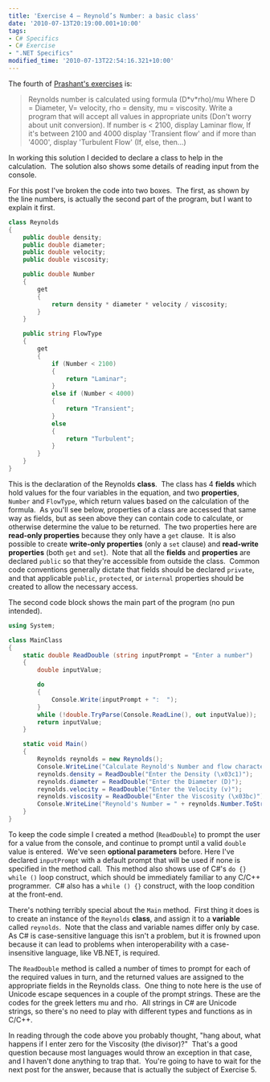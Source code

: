```yaml
---
title: 'Exercise 4 – Reynold’s Number: a basic class'
date: '2010-07-13T20:19:00.001+10:00'
tags:
- C# Specifics
- C# Exercise
- ".NET Specifics"
modified_time: '2010-07-13T22:54:16.321+10:00'
---
```

The fourth of [Prashant's
exercises](https://www.articlecity.com/articles/computers_and_internet/article_2686.shtml)
is:

> Reynolds number is calculated using formula (D\*v\*rho)/mu Where D = Diameter,
> V= velocity, rho = density, mu = viscosity. Write a program that will accept
> all values in appropriate units (Don't worry about unit conversion). If number
> is < 2100, display Laminar flow, If it's between 2100 and 4000 display
> 'Transient flow' and if more than '4000', display 'Turbulent Flow' (If, else,
> then...)

In working this solution I decided to declare a class to help in the
calculation.  The solution also shows some details of reading input from the
console.
<!--more-->

For this post I've broken the code into two boxes.  The first, as shown by the
line numbers, is actually the second part of the program, but I want to explain
it first.

```csharp
class Reynolds
{
    public double density;
    public double diameter;
    public double velocity;
    public double viscosity;

    public double Number
    {
        get
        {
            return density * diameter * velocity / viscosity;
        }
    }

    public string FlowType
    {
        get
        {
            if (Number < 2100)
            {
                return "Laminar";
            }
            else if (Number < 4000)
            {
                return "Transient";
            }
            else
            {
                return "Turbulent";
            }
        }
    }
}
```

This is the declaration of the Reynolds **class**.  The class has 4 **fields**
which hold values for the four variables in the equation, and two
**properties**, `Number` and `FlowType`, which return values based on the
calculation of the formula.  As you'll see below, properties of a class are
accessed that same way as fields, but as seen above they can contain code to
calculate, or otherwise determine the value to be returned.  The two properties
here are **read-only properties** because they only have a `get` clause.  It is
also possible to create **write-only properties** (only a `set` clause) and
**read-write properties** (both `get` and `set`).  Note that all the **fields**
and **properties** are declared `public` so that they're accessible from outside
the class.  Common code conventions generally dictate that fields should be
declared `private`, and that applicable `public`, `protected`, or `internal`
properties should be created to allow the necessary access.

The second code block shows the main part of the program (no pun intended).

```csharp
using System;

class MainClass
{
    static double ReadDouble (string inputPrompt = "Enter a number")
    {
        double inputValue;

        do
        {
            Console.Write(inputPrompt + ":  ");
        }
        while (!double.TryParse(Console.ReadLine(), out inputValue));
        return inputValue;
    }

    static void Main()
    {
        Reynolds reynolds = new Reynolds();
        Console.WriteLine("Calculate Reynold's Number and flow characteristic");
        reynolds.density = ReadDouble("Enter the Density (\x03c1)");
        reynolds.diameter = ReadDouble("Enter the Diameter (D)");
        reynolds.velocity = ReadDouble("Enter the Velocity (v)");
        reynolds.viscosity = ReadDouble("Enter the Viscosity (\x03bc)");
        Console.WriteLine("Reynold's Number = " + reynolds.Number.ToString() + " (" + reynolds.FlowType + " flow)");
    }
}
```

To keep the code simple I created a method (`ReadDouble`) to prompt the user for
a value from the console, and continue to prompt until a valid `double` value is
entered.  We've seen **optional parameters** before. Here I've declared
`inputPrompt` with a default prompt that will be used if none is specified in
the method call.  This method also shows use of C#'s `do {} while ()` loop
construct, which should be immediately familiar to any C/C++ programmer.  C#
also has a `while () {}` construct, with the loop condition at the front-end.

There's nothing terribly special about the `Main` method.  First thing it does
is to create an instance of the `Reynolds` **class**, and assign it to a
**variable** called `reynolds`.  Note that the class and variable names differ
only by case.  As C# is case-sensitive language this isn't a problem, but it is
frowned upon because it can lead to problems when interoperability with a
case-insensitive language, like VB.NET, is required.

The `ReadDouble` method is called a number of times to prompt for each of the
required values in turn, and the returned values are assigned to the appropriate
fields in the Reynolds class.  One thing to note here is the use of Unicode
escape sequences in a couple of the prompt strings. These are the codes for the
greek letters mu and rho.  All strings in C# are Unicode strings, so there's no
need to play with different types and functions as in C/C++.

In reading through the code above you probably thought, "hang about, what
happens if I enter zero for the Viscosity (the divisor)?"  That's a good
question because most languages would throw an exception in that case, and I
haven't done anything to trap that.  You're going to have to wait for the next
post for the answer, because that is actually the subject of Exercise 5.
